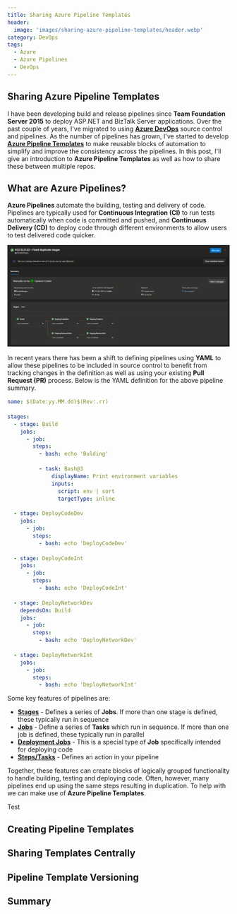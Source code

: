 ```yaml
---
title: Sharing Azure Pipeline Templates
header:
  image: 'images/sharing-azure-pipeline-templates/header.webp'
category: DevOps
tags:
  - Azure
  - Azure Pipelines
  - DevOps
---
```


## Sharing Azure Pipeline Templates

I have been developing build and release pipelines since **Team Foundation Server 2015** to deploy ASP.NET and BizTalk Server applications. Over the past couple of years, I've migrated to using **[Azure DevOps](https://learn.microsoft.com/en-us/azure/devops/user-guide/what-is-azure-devops?view=azure-devops)** source control and pipelines. As the number of pipelines has grown, I've started to develop **[Azure Pipeline Templates](https://learn.microsoft.com/en-us/azure/devops/pipelines/process/templates?view=azure-devops)** to make reusable blocks of automation to simplify and improve the consistency across the pipelines. In this post, I'll give an introduction to **Azure Pipeline Templates** as well as how to share these between multiple repos.

## What are Azure Pipelines?

**Azure Pipelines** automate the building, testing and delivery of code. Pipelines are typically used for **Continuous Integration (CI)** to run tests automatically when code is committed and pushed, and **Continuous Delivery (CD)** to deploy code through different environments to allow users to test delivered code quicker.

![image1](/images/sharing-azure-pipeline-templates/image1.png)

In recent years there has been a shift to defining pipelines using **YAML** to allow these pipelines to be included in source control to benefit from tracking changes in the definition as well as using your existing **Pull Request (PR)** process. Below is the YAML definition for the above pipeline summary.

``` yaml
name: $(Date:yy.MM.dd)$(Rev:.rr)

stages:
  - stage: Build
    jobs:
      - job: 
        steps:
          - bash: echo 'Bulding'

          - task: Bash@3
              displayName: Print environment variables
              inputs:
                script: env | sort
                targetType: inline

  - stage: DeployCodeDev
    jobs:
      - job: 
        steps:
          - bash: echo 'DeployCodeDev'

  - stage: DeployCodeInt
    jobs:
      - job: 
        steps:
          - bash: echo 'DeployCodeInt'

  - stage: DeployNetworkDev
    dependsOn: Build
    jobs:
      - job: 
        steps:
          - bash: echo 'DeployNetworkDev'

  - stage: DeployNetworkInt
    jobs:
      - job: 
        steps:
          - bash: echo 'DeployNetworkInt'
```

Some key features of pipelines are:

- **[Stages](https://learn.microsoft.com/en-us/azure/devops/pipelines/get-started/key-pipelines-concepts?view=azure-devops#stage)** - Defines a series of **Jobs**. If more than one stage is defined, these typically run in sequence
- **[Jobs](https://learn.microsoft.com/en-us/azure/devops/pipelines/get-started/key-pipelines-concepts?view=azure-devops#job)** - Define a series of **Tasks** which run in sequence. If more than one job is defined, these typically run in parallel
- **[Deployment Jobs](https://learn.microsoft.com/en-us/azure/devops/pipelines/process/deployment-jobs?view=azure-devops)** - This is a special type of **Job** specifically intended for deploying code
- **[Steps/Tasks](https://learn.microsoft.com/en-us/azure/devops/pipelines/process/tasks?view=azure-devops)** - Defines an action in your pipeline

Together, these features can create blocks of logically grouped functionality to handle building, testing and deploying code. Often, however, many pipelines end up using the same steps resulting in duplication. To help with we can make use of **Azure Pipeline Templates**.

Test

## Creating Pipeline Templates

## Sharing Templates Centrally

## Pipeline Template Versioning

## Summary

